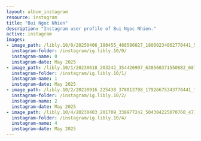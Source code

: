 ```yaml
---
layout: album_instagram
resource: instagram
title: "Bui Ngoc Nhien"
description: "Instagram user profile of Bui Ngoc Nhien."
active: instagram
images: 
- image_path: /libly.10/0/20250406_180455_488586027_18000234062770441_5722253366666128126_n.jpg
  instagram-folder: /instagram/ig.libly.10/0/
  instagram-name: 0
  instagram-date: May 2025
- image_path: /libly.10/1/20230618_203242_354426997_638560371550882_687299540963452091_n.jpg
  instagram-folder: /instagram/ig.libly.10/1/
  instagram-name: 1
  instagram-date: May 2025
- image_path: /libly.10/2/20230916_225438_378813798_17926675343770441_7435619334079145283_n.jpg
  instagram-folder: /instagram/ig.libly.10/2/
  instagram-name: 2
  instagram-date: May 2025
- image_path: /libly.10/4/20230403_201709_338977242_504304225070760_4714833073524428466_n.jpg
  instagram-folder: /instagram/ig.libly.10/4/
  instagram-name: 4
  instagram-date: May 2025
---
```

